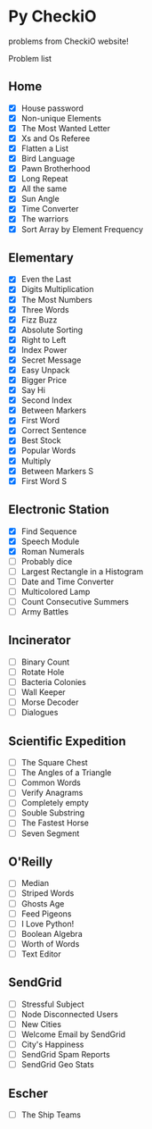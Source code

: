 # Py CheckiO

problems from CheckiO website!

Problem list

## Home
- [x] House password
- [x] Non-unique Elements
- [x] The Most Wanted Letter
- [x] Xs and Os Referee
- [x] Flatten a List
- [x] Bird Language
- [x] Pawn Brotherhood
- [x] Long Repeat
- [x] All the same
- [x] Sun Angle
- [x] Time Converter
- [x] The warriors
- [x] Sort Array by Element Frequency

## Elementary
- [x] Even the Last
- [x] Digits Multiplication
- [x] The Most Numbers
- [x] Three Words
- [x] Fizz Buzz
- [x] Absolute Sorting
- [x] Right to Left
- [x] Index Power
- [x] Secret Message
- [x] Easy Unpack
- [x] Bigger Price
- [x] Say Hi
- [x] Second Index
- [x] Between Markers
- [x] First Word
- [x] Correct Sentence
- [x] Best Stock
- [x] Popular Words
- [x] Multiply
- [x] Between Markers S
- [x] First Word S

## Electronic Station
- [x] Find Sequence
- [x] Speech Module
- [x] Roman Numerals
- [ ] Probably dice
- [ ] Largest Rectangle in a Histogram
- [ ] Date and Time Converter
- [ ] Multicolored Lamp
- [ ] Count Consecutive Summers
- [ ] Army Battles

## Incinerator
- [ ] Binary Count
- [ ] Rotate Hole
- [ ] Bacteria Colonies
- [ ] Wall Keeper
- [ ] Morse Decoder
- [ ] Dialogues

## Scientific Expedition
- [ ] The Square Chest
- [ ] The Angles of a Triangle
- [ ] Common Words
- [ ] Verify Anagrams
- [ ] Completely empty
- [ ] Souble Substring
- [ ] The Fastest Horse
- [ ] Seven Segment

## O'Reilly
- [ ] Median
- [ ] Striped Words
- [ ] Ghosts Age
- [ ] Feed Pigeons
- [ ] I Love Python!
- [ ] Boolean Algebra
- [ ] Worth of Words
- [ ] Text Editor

## SendGrid
- [ ] Stressful Subject
- [ ] Node Disconnected Users
- [ ] New Cities
- [ ] Welcome Email by SendGrid
- [ ] City's Happiness
- [ ] SendGrid Spam Reports
- [ ] SendGrid Geo Stats

## Escher
- [ ] The Ship Teams
